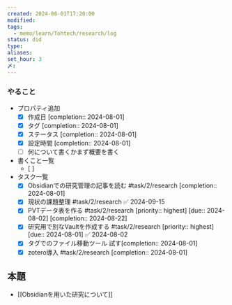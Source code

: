 ```yaml
---
created: 2024-08-01T17:20:00
modified: 
tags:
  - memo/learn/Tohtech/research/log
status: did
type: 
aliases: 
set_hour: 3
〆:
---
```

### やること
- プロパティ追加
	- [x] 作成日  [completion:: 2024-08-01]
	- [x] タグ  [completion:: 2024-08-01]
	- [x] ステータス  [completion:: 2024-08-01]
	- [x] 設定時間  [completion:: 2024-08-01]
	- [ ] 何について書くかまず概要を書く
- 書くこと一覧
	- [ ] 
- タスク一覧
	- [x] Obsidianでの研究管理の記事を読む #task/2/research  [completion:: 2024-08-01]
	- [x] 現状の課題整理 #task/2/research ✅ 2024-09-15
	- [x] PVTデータ表を作る #task/2/research  [priority:: highest]  [due:: 2024-08-02]  [completion:: 2024-08-22]
	- [x] 研究用で別なVaultを作成する #task/2/research  [priority:: highest]  [due:: 2024-08-01] ✅ 2024-08-02
	- [x] タグでのファイル移動ツール 試す[completion:: 2024-08-01]
	- [x] zotero導入 #task/2/research   [completion:: 2024-08-01]
## 本題
- [[Obsidianを用いた研究について]]
